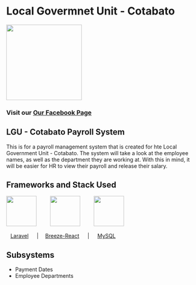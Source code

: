 # Local Govermnet Unit - Cotabato
<img src="https://cest-inc.com/wp-content/uploads/2020/05/Cotabato_City.svg-1024x1024.png" width="200" />


### Visit our [Our Facebook Page](https://www.facebook.com/CotabatoCityLGU/)

## LGU - Cotabato Payroll System

This is for a payroll management system that is created for hte Local Government Unit - Cotabato. The system will take a look at the employee names, as well as the department they are working at. With this in mind, it will be easier for HR to view their payroll and release their salary.

## Frameworks and Stack Used
<img src="https://logospng.org/download/laravel/logo-laravel-1024.png" width="80" /> &emsp; &emsp;<img src="https://avatars.githubusercontent.com/u/6954821?v=4&s=160" width="80" /> &emsp; &emsp;<img src="https://cdn.freebiesupply.com/logos/large/2x/mysql-5-logo-png-transparent.png" width="80" />

&ensp; [Laravel](https://laravel.com/)  &emsp; |&emsp; [Breeze-React](http://breeze.github.io/doc-main/) &emsp;  | &emsp;  [MySQL](https://www.mysql.com/)

## Subsystems
* Payment Dates
* Employee Departments
